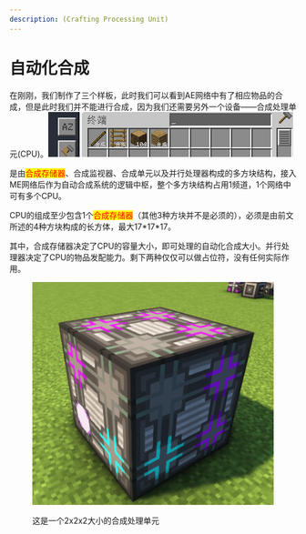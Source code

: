 ```yaml
---
description: (Crafting Processing Unit)
---
```


# 自动化合成

在刚刚，我们制作了三个样板，此时我们可以看到AE网络中有了相应物品的合成，但是此时我们并不能进行合成，因为我们还需要另外一个设备——合成处理单元(CPU)。![](<../.gitbook/assets/image (3).png>)

是由<mark style="color:red;">合成存储器</mark>、合成监视器、合成单元以及并行处理器构成的多方块结构，接入ME网络后作为自动合成系统的逻辑中枢，整个多方块结构占用1频道，1个网络中可有多个CPU。

CPU的组成至少包含1个<mark style="color:red;">合成存储器</mark>（其他3种方块并不是必须的），必须是由前文所述的4种方块构成的长方体，最大17\*17\*17。

其中，合成存储器决定了CPU的容量大小，即可处理的自动化合成大小。并行处理器决定了CPU的物品发配能力。剩下两种仅仅可以做占位符，没有任何实际作用。

<figure><img src="../.gitbook/assets/image (2).png" alt=""><figcaption><p>这是一个2x2x2大小的合成处理单元</p></figcaption></figure>
